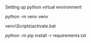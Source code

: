 
Setting up python virtual environment

python -m venv venv

venv\Scripts\activate.bat

python -m pip install -r requirements.txt

